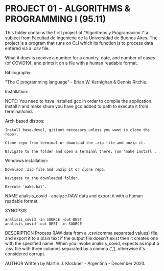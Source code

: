 # PROJECT 01 - ALGORITHMS & PROGRAMMING I (95.11)

This folder contains the first project of "Algoritmos y 
Programacion I" a subject from Facultad de Ingenieria de la
Universidad de Buenos Aires. The project is a program that 
runs on CLI which its function is to process data entered via 
a .csv file.

What it does is receive a number for a country, date, and number of
cases (of COVID19), and prints it on a file with a human readable
format.

Bibliography:

"The C programming language" - Brian W. Kernighan & Dennis Ritchie.

Installation:

NOTE: You need to have installed gcc in order to compile the application.  
Install it and make shure you have gcc added to path to execute it from
terminal/cmd.

Arch based distros:
	
	Install base-devel, git(not neccesary unless you want to clone the repo).
		 
	Clone repo from terminal or download the .zip file and unzip it.
		 
	Navigate to the folder and open a terminal there, run 'make install'.

Windows installation:

	Downlaod .zip file and unzip it or clone repo.
	
	Navigate to the downloaded folder.
	
	Execute 'make.bat'.

	
NAME
	analisis_covid - analyze RAW data and export it with a human 
	readable format.

SYNOPSIS

	analisis_covid -in SOURCE -out DEST
	analisis_covid -out DEST -in SOURCE

DESCRIPTION
	Process RAW data from a .csv(comma separated values) file,
	and export it to a plain text if the output file doesn't
	exist then it creates one with the specified name.
	When you invoke analisis_covid, expects as input a .csv 
	file with three columns separated by a comma (','), otherwise
	it's considered corrupt.



AUTHOR
	Written by Martin J. Klöckner - Argentina - December 2020.





